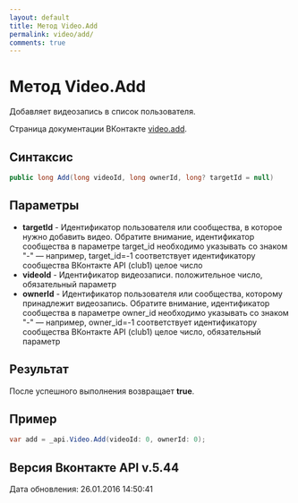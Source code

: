 ```yaml
---
layout: default
title: Метод Video.Add
permalink: video/add/
comments: true
---
```

# Метод Video.Add
Добавляет видеозапись в список пользователя.

Страница документации ВКонтакте [video.add](https://vk.com/dev/video.add).

## Синтаксис
``` csharp
public long Add(long videoId, long ownerId, long? targetId = null)
```

## Параметры
+ **targetId** - Идентификатор пользователя или сообщества, в которое нужно добавить видео. 
Обратите внимание, идентификатор сообщества в параметре target_id необходимо указывать со знаком "-" — например, target_id=-1 соответствует идентификатору сообщества ВКонтакте API (club1)  целое число
+ **videoId** - Идентификатор видеозаписи. положительное число, обязательный параметр
+ **ownerId** - Идентификатор пользователя или сообщества, которому принадлежит видеозапись. Обратите внимание, идентификатор сообщества в параметре owner_id необходимо указывать со знаком "-" — например, owner_id=-1 соответствует идентификатору сообщества ВКонтакте API (club1)  целое число, обязательный параметр

## Результат
После успешного выполнения возвращает **true**.

## Пример
``` csharp
var add = _api.Video.Add(videoId: 0, ownerId: 0);
```

## Версия Вконтакте API v.5.44
Дата обновления: 26.01.2016 14:50:41
